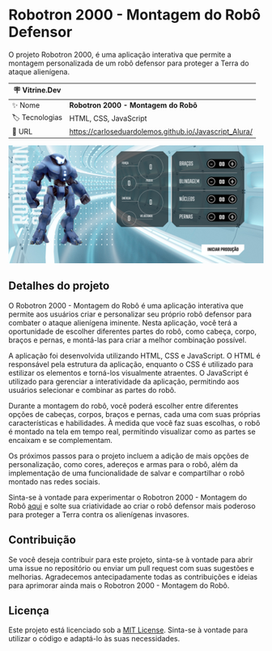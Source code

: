 # Robotron 2000 - Montagem do Robô Defensor

O projeto Robotron 2000, é uma aplicação interativa que permite a montagem personalizada de um robô defensor para proteger a Terra do ataque alienígena.

| :placard: Vitrine.Dev |     |
| -------------  | --- |
| :sparkles: Nome        | **Robotron 2000 - Montagem do Robô**
| :label: Tecnologias | HTML, CSS, JavaScript
| :rocket: URL         | https://carloseduardolemos.github.io/Javascript_Alura/

<!-- Inserir imagem com a #vitrinedev ao final do link -->
![](https://raw.githubusercontent.com/CarlosEduardoLemos/Javascript_Alura/main/img/Captura%20de%20tela%202023-06-03%20125235.png#vitrinedev)

## Detalhes do projeto

O Robotron 2000 - Montagem do Robô é uma aplicação interativa que permite aos usuários criar e personalizar seu próprio robô defensor para combater o ataque alienígena iminente. Nesta aplicação, você terá a oportunidade de escolher diferentes partes do robô, como cabeça, corpo, braços e pernas, e montá-las para criar a melhor combinação possível.

A aplicação foi desenvolvida utilizando HTML, CSS e JavaScript. O HTML é responsável pela estrutura da aplicação, enquanto o CSS é utilizado para estilizar os elementos e torná-los visualmente atraentes. O JavaScript é utilizado para gerenciar a interatividade da aplicação, permitindo aos usuários selecionar e combinar as partes do robô.

Durante a montagem do robô, você poderá escolher entre diferentes opções de cabeças, corpos, braços e pernas, cada uma com suas próprias características e habilidades. À medida que você faz suas escolhas, o robô é montado na tela em tempo real, permitindo visualizar como as partes se encaixam e se complementam.

Os próximos passos para o projeto incluem a adição de mais opções de personalização, como cores, adereços e armas para o robô, além da implementação de uma funcionalidade de salvar e compartilhar o robô montado nas redes sociais.

Sinta-se à vontade para experimentar o Robotron 2000 - Montagem do Robô [aqui](https://carloseduardolemos.github.io/Javascript_Alura/) e solte sua criatividade ao criar o robô defensor mais poderoso para proteger a Terra contra os alienígenas invasores.

## Contribuição

Se você deseja contribuir para este projeto, sinta-se à vontade para abrir uma issue no repositório ou enviar um pull request com suas sugestões e melhorias. Agradecemos antecipadamente todas as contribuições e ideias para aprimorar ainda mais o Robotron 2000 - Montagem do Robô.

## Licença

Este projeto está licenciado sob a [MIT License](https://opensource.org/licenses/MIT). Sinta-se à vontade para utilizar o código e adaptá-lo às suas necessidades.